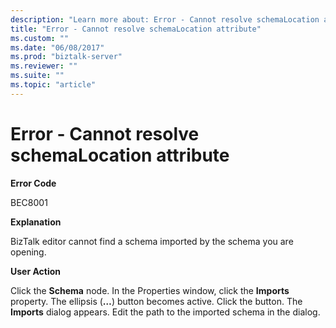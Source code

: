 ```yaml
---
description: "Learn more about: Error - Cannot resolve schemaLocation attribute"
title: "Error - Cannot resolve schemaLocation attribute"
ms.custom: ""
ms.date: "06/08/2017"
ms.prod: "biztalk-server"
ms.reviewer: ""
ms.suite: ""
ms.topic: "article"
---
```

# Error - Cannot resolve schemaLocation attribute
**Error Code**  
  
 BEC8001  
  
 **Explanation**  
  
 BizTalk editor cannot find a schema imported by the schema you are opening.  
  
 **User Action**  
  
 Click the **Schema** node. In the Properties window, click the **Imports** property. The ellipsis (**…**) button becomes active. Click the button. The **Imports** dialog appears. Edit the path to the imported schema in the dialog.
